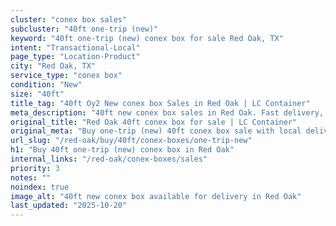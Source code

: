 ```yaml
---
cluster: "conex box sales"
subcluster: "40ft one-trip (new)"
keyword: "40ft one-trip (new) conex box for sale Red Oak, TX"
intent: "Transactional-Local"
page_type: "Location-Product"
city: "Red Oak, TX"
service_type: "conex box"
condition: "New"
size: "40ft"
title_tag: "40ft Oy2 New conex box Sales in Red Oak | LC Container"
meta_description: "40ft new conex box sales in Red Oak. Fast delivery, competitive pricing. Serving conex boxes area. Quote ID: W6P. Call (214) 524-4168 for your free quote today."
original_title: "Red Oak 40ft conex box for sale | LC Container"
original_meta: "Buy one-trip (new) 40ft conex box sale with local delivery in Red Oak, TX. LC Container — local Since 2003. Request a fast quote today."
url_slug: "/red-oak/buy/40ft/conex-boxes/one-trip-new"
h1: "Buy 40ft one-trip (new) conex box in Red Oak"
internal_links: "/red-oak/conex-boxes/sales"
priority: 3
notes: ""
noindex: true
image_alt: "40ft new conex box available for delivery in Red Oak"
last_updated: "2025-10-20"
---
```


<!-- TODO: Add unique city/inventory copy, images, and internal links here. -->
